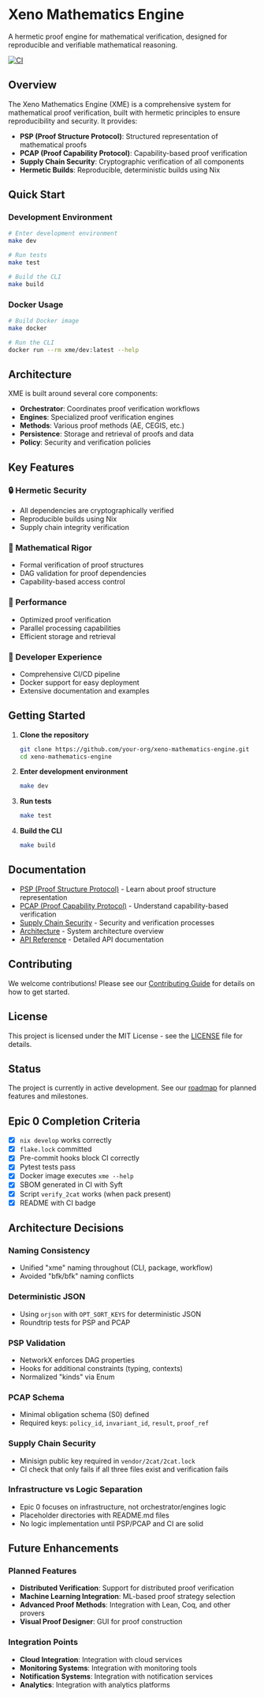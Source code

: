 # Xeno Mathematics Engine

A hermetic proof engine for mathematical verification, designed for reproducible and verifiable mathematical reasoning.

[![CI](https://github.com/your-org/xeno-mathematics-engine/workflows/CI/badge.svg)](https://github.com/your-org/xeno-mathematics-engine/actions)

## Overview

The Xeno Mathematics Engine (XME) is a comprehensive system for mathematical proof verification, built with hermetic principles to ensure reproducibility and security. It provides:

- **PSP (Proof Structure Protocol)**: Structured representation of mathematical proofs
- **PCAP (Proof Capability Protocol)**: Capability-based proof verification
- **Supply Chain Security**: Cryptographic verification of all components
- **Hermetic Builds**: Reproducible, deterministic builds using Nix

## Quick Start

### Development Environment

```bash
# Enter development environment
make dev

# Run tests
make test

# Build the CLI
make build
```

### Docker Usage

```bash
# Build Docker image
make docker

# Run the CLI
docker run --rm xme/dev:latest --help
```

## Architecture

XME is built around several core components:

- **Orchestrator**: Coordinates proof verification workflows
- **Engines**: Specialized proof verification engines
- **Methods**: Various proof methods (AE, CEGIS, etc.)
- **Persistence**: Storage and retrieval of proofs and data
- **Policy**: Security and verification policies

## Key Features

### 🔒 Hermetic Security
- All dependencies are cryptographically verified
- Reproducible builds using Nix
- Supply chain integrity verification

### 🧮 Mathematical Rigor
- Formal verification of proof structures
- DAG validation for proof dependencies
- Capability-based access control

### 🚀 Performance
- Optimized proof verification
- Parallel processing capabilities
- Efficient storage and retrieval

### 🔧 Developer Experience
- Comprehensive CI/CD pipeline
- Docker support for easy deployment
- Extensive documentation and examples

## Getting Started

1. **Clone the repository**
   ```bash
   git clone https://github.com/your-org/xeno-mathematics-engine.git
   cd xeno-mathematics-engine
   ```

2. **Enter development environment**
   ```bash
   make dev
   ```

3. **Run tests**
   ```bash
   make test
   ```

4. **Build the CLI**
   ```bash
   make build
   ```

## Documentation

- [PSP (Proof Structure Protocol)](docs/psp.md) - Learn about proof structure representation
- [PCAP (Proof Capability Protocol)](docs/pcap.md) - Understand capability-based verification
- [Supply Chain Security](docs/supply-chain.md) - Security and verification processes
- [Architecture](docs/architecture.md) - System architecture overview
- [API Reference](docs/api/) - Detailed API documentation

## Contributing

We welcome contributions! Please see our [Contributing Guide](CONTRIBUTING.md) for details on how to get started.

## License

This project is licensed under the MIT License - see the [LICENSE](LICENSE) file for details.

## Status

The project is currently in active development. See our [roadmap](docs/roadmap.md) for planned features and milestones.

## Epic 0 Completion Criteria

- [x] `nix develop` works correctly
- [x] `flake.lock` committed
- [x] Pre-commit hooks block CI correctly
- [x] Pytest tests pass
- [x] Docker image executes `xme --help`
- [x] SBOM generated in CI with Syft
- [x] Script `verify_2cat` works (when pack present)
- [x] README with CI badge

## Architecture Decisions

### Naming Consistency
- Unified "xme" naming throughout (CLI, package, workflow)
- Avoided "bfk/bfk" naming conflicts

### Deterministic JSON
- Using `orjson` with `OPT_SORT_KEYS` for deterministic JSON
- Roundtrip tests for PSP and PCAP

### PSP Validation
- NetworkX enforces DAG properties
- Hooks for additional constraints (typing, contexts)
- Normalized "kinds" via Enum

### PCAP Schema
- Minimal obligation schema (S0) defined
- Required keys: `policy_id`, `invariant_id`, `result`, `proof_ref`

### Supply Chain Security
- Minisign public key required in `vendor/2cat/2cat.lock`
- CI check that only fails if all three files exist and verification fails

### Infrastructure vs Logic Separation
- Epic 0 focuses on infrastructure, not orchestrator/engines logic
- Placeholder directories with README.md files
- No logic implementation until PSP/PCAP and CI are solid

## Future Enhancements

### Planned Features
- **Distributed Verification**: Support for distributed proof verification
- **Machine Learning Integration**: ML-based proof strategy selection
- **Advanced Proof Methods**: Integration with Lean, Coq, and other provers
- **Visual Proof Designer**: GUI for proof construction

### Integration Points
- **Cloud Integration**: Integration with cloud services
- **Monitoring Systems**: Integration with monitoring tools
- **Notification Systems**: Integration with notification services
- **Analytics**: Integration with analytics platforms